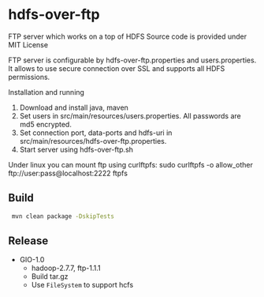 hdfs-over-ftp
=============
FTP server which works on a top of HDFS
Source code is provided under MIT License

FTP server is configurable by hdfs-over-ftp.properties and users.properties. It allows to use secure connection over SSL and supports all HDFS permissions.

Installation and running
1. Download and install java, maven
2. Set users in src/main/resources/users.properties. All passwords are md5 encrypted.
3. Set connection port, data-ports and hdfs-uri in src/main/resources/hdfs-over-ftp.properties.
4. Start server using hdfs-over-ftp.sh

Under linux you can mount ftp using curlftpfs:
sudo curlftpfs  -o allow_other ftp://user:pass@localhost:2222 ftpfs


## Build

```bash
 mvn clean package -DskipTests
```

## Release

* GIO-1.0
  * hadoop-2.7.7, ftp-1.1.1
  * Build tar.gz
  * Use `FileSystem` to support hcfs
